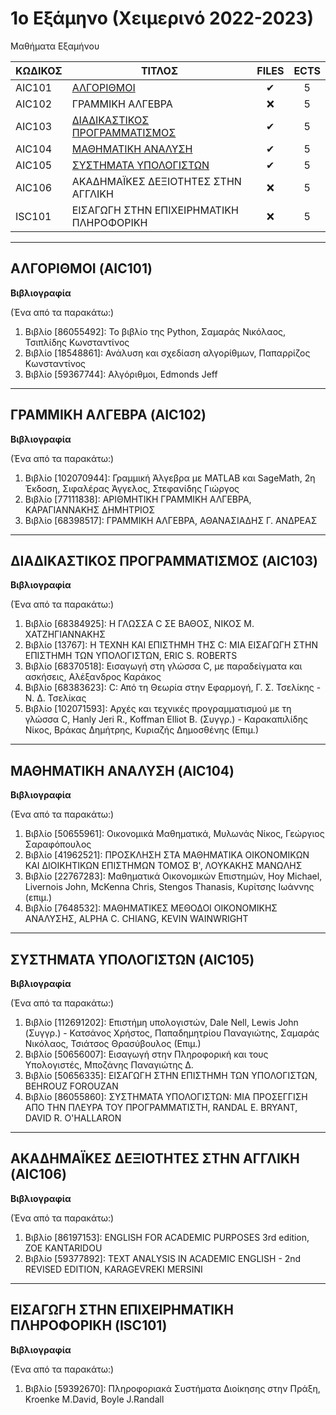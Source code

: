 # 1ο Εξάμηνο (Χειμερινό 2022-2023)

Μαθήματα Εξαμήνου

| ΚΩΔΙΚΟΣ      | ΤΙΤΛΟΣ                                | FILES | ECTS |
| --------- | ------------------------------------ | :----: | :--: |
| AIC101 | [ΑΛΓΟΡΙΘΜΟΙ](/Semester1/Algorithms)              | ✔    | 5    |
| AIC102 | ΓΡΑΜΜΙΚΗ ΑΛΓΕΒΡΑ    | ❌ | 5    |
| AIC103 | [ΔΙΑΔΙΚΑΣΤΙΚΟΣ ΠΡΟΓΡΑΜΜΑΤΙΣΜΟΣ](/Semester1/Procedural%20Programming)                       | ✔  | 5    |
| AIC104 | [ΜΑΘΗΜΑΤΙΚΗ ΑΝΑΛΥΣΗ](/Semester1/Mathematical%20Analysis)                 | ✔    | 5    |
| AIC105 | [ΣΥΣΤΗΜΑΤΑ ΥΠΟΛΟΓΙΣΤΩΝ](/Semester1/Computer%20Systems)    | ✔ | 5    |
| AIC106 | ΑΚΑΔΗΜΑΪΚΕΣ ΔΕΞΙΟΤΗΤΕΣ ΣΤΗΝ ΑΓΓΛΙΚΗ                | ❌    | 5    |
| ISC101 | ΕΙΣΑΓΩΓΗ ΣΤΗΝ ΕΠΙΧΕΙΡΗΜΑΤΙΚΗ ΠΛΗΡΟΦΟΡΙΚΗ                | ❌    | 5    |

***

## ΑΛΓΟΡΙΘΜΟΙ (AIC101)
**Βιβλιογραφία**

(Ένα από τα παρακάτω:)

1. Βιβλίο [86055492]: Το βιβλίο της Python, Σαμαράς Νικόλαος, Τσιπλίδης Κωνσταντίνος
2. Βιβλίο [18548861]: Ανάλυση και σχεδίαση αλγορίθμων, Παπαρρίζος Κωνσταντίνος
3. Βιβλίο [59367744]: Αλγόριθμοι, Edmonds Jeff
***
## ΓΡΑΜΜΙΚΗ ΑΛΓΕΒΡΑ (AIC102)
**Βιβλιογραφία**

(Ένα από τα παρακάτω:)

1. Βιβλίο [102070944]: Γραμμική Άλγεβρα με MATLAB και SageMath, 2η Έκδοση, Σιφαλέρας Άγγελος, Στεφανίδης Γιώργος
2. Βιβλίο [77111838]: ΑΡΙΘΜΗΤΙΚΗ ΓΡΑΜΜΙΚΗ ΑΛΓΕΒΡΑ, ΚΑΡΑΓΙΑΝΝΑΚΗΣ ΔΗΜΗΤΡΙΟΣ
3. Βιβλίο [68398517]: ΓΡΑΜΜΙΚΗ ΑΛΓΕΒΡΑ, ΑΘΑΝΑΣΙΑΔΗΣ Γ. ΑΝΔΡΕΑΣ
***
## ΔΙΑΔΙΚΑΣΤΙΚΟΣ ΠΡΟΓΡΑΜΜΑΤΙΣΜΟΣ (AIC103)
**Βιβλιογραφία**

(Ένα από τα παρακάτω:)

1. Βιβλίο [68384925]: Η ΓΛΩΣΣΑ C ΣΕ ΒΑΘΟΣ, ΝΙΚΟΣ Μ. ΧΑΤΖΗΓΙΑΝΝΑΚΗΣ
2. Βιβλίο [13767]: Η ΤΕΧΝΗ ΚΑΙ ΕΠΙΣΤΗΜΗ ΤΗΣ C: ΜΙΑ ΕΙΣΑΓΩΓΗ ΣΤΗΝ ΕΠΙΣΤΗΜΗ ΤΩΝ ΥΠΟΛΟΓΙΣΤΩΝ, ERIC S. ROBERTS
3. Βιβλίο [68370518]: Εισαγωγή στη γλώσσα C, με παραδείγματα και ασκήσεις, Αλέξανδρος Καράκος
4. Βιβλίο [68383623]: C: Από τη Θεωρία στην Εφαρμογή, Γ. Σ. Τσελίκης - Ν. Δ. Τσελίκας
5. Βιβλίο [102071593]: Αρχές και τεχνικές προγραμματισμού με τη γλώσσα C, Hanly Jeri R., Koffman Elliot B. (Συγγρ.) - Καρακαπιλίδης Νίκος, Βράκας Δημήτρης, Κυριαζής Δημοσθένης (Επιμ.)
***
## ΜΑΘΗΜΑΤΙΚΗ ΑΝΑΛΥΣΗ (AIC104)
**Βιβλιογραφία**

(Ένα από τα παρακάτω:)

1. Βιβλίο [50655961]: Οικονομικά Μαθηματικά, Μυλωνάς Νίκος, Γεώργιος Σαραφόπουλος
2. Βιβλίο [41962521]: ΠΡΟΣΚΛΗΣΗ ΣΤΑ ΜΑΘΗΜΑΤΙΚΑ ΟΙΚΟΝΟΜΙΚΩΝ ΚΑΙ ΔΙΟΙΚΗΤΙΚΩΝ ΕΠΙΣΤΗΜΩΝ ΤΟΜΟΣ Β', ΛΟΥΚΑΚΗΣ ΜΑΝΩΛΗΣ
3. Βιβλίο [22767283]: Μαθηματικά Οικονομικών Επιστημών, Hoy Michael, Livernois John, McKenna Chris, Stengos Thanasis, Κυρίτσης Ιωάννης (επιμ.)
4. Βιβλίο [7648532]: ΜΑΘΗΜΑΤΙΚΕΣ ΜΕΘΟΔΟΙ ΟΙΚΟΝΟΜΙΚΗΣ ΑΝΑΛΥΣΗΣ, ALPHA C. CHIANG, KEVIN WAINWRIGHT
***
## ΣΥΣΤΗΜΑΤΑ ΥΠΟΛΟΓΙΣΤΩΝ (AIC105)
**Βιβλιογραφία**

(Ένα από τα παρακάτω:)

1. Βιβλίο [112691202]: Επιστήμη υπολογιστών, Dale Nell, Lewis John (Συγγρ.) - Κατσάνος Χρήστος, Παπαδημητρίου Παναγιώτης, Σαμαράς Νικόλαος, Τσιάτσος Θρασύβουλος (Επιμ.)
2. Βιβλίο [50656007]: Εισαγωγή στην Πληροφορική και τους Υπολογιστές, Μποζάνης Παναγιώτης Δ.
3. Βιβλίο [50656335]: ΕΙΣΑΓΩΓΗ ΣΤΗΝ ΕΠΙΣΤΗΜΗ ΤΩΝ ΥΠΟΛΟΓΙΣΤΩΝ, BEHROUZ FOROUZAN
4. Βιβλίο [86055860]: ΣΥΣΤΗΜΑΤΑ ΥΠΟΛΟΓΙΣΤΩΝ: ΜΙΑ ΠΡΟΣΕΓΓΙΣΗ ΑΠΟ ΤΗΝ ΠΛΕΥΡΑ ΤΟΥ ΠΡΟΓΡΑΜΜΑΤΙΣΤΗ, RANDAL E. BRYANT, DAVID R. O'HALLARON
***
## ΑΚΑΔΗΜΑΪΚΕΣ ΔΕΞΙΟΤΗΤΕΣ ΣΤΗΝ ΑΓΓΛΙΚΗ (AIC106)
**Βιβλιογραφία**

(Ένα από τα παρακάτω:)

1. Βιβλίο [86197153]: ENGLISH FOR ACADEMIC PURPOSES 3rd edition, ZOE KANTARIDOU
2. Βιβλίο [59377892]: TEXT ANALYSIS IN ACADEMIC ENGLISH - 2nd REVISED EDITION, KARAGEVREKI MERSINI
***
## ΕΙΣΑΓΩΓΗ ΣΤΗΝ ΕΠΙΧΕΙΡΗΜΑΤΙΚΗ ΠΛΗΡΟΦΟΡΙΚΗ (ISC101)
**Βιβλιογραφία**

(Ένα από τα παρακάτω:)
1. Βιβλίο [59392670]: Πληροφοριακά Συστήματα Διοίκησης στην Πράξη, Kroenke M.David, Boyle J.Randall
